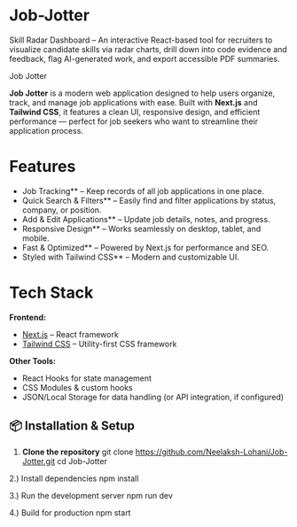 # Job-Jotter
Skill Radar Dashboard – An interactive React-based tool for recruiters to visualize candidate skills via radar charts, drill down into code evidence and feedback, flag AI-generated work, and export accessible PDF summaries.


 Job Jotter

**Job Jotter** is a modern web application designed to help users organize, track, and manage job applications with ease. Built with **Next.js** and **Tailwind CSS**, it features a clean UI, responsive design, and efficient performance — perfect for job seekers who want to streamline their application process.


 # Features

-  Job Tracking** – Keep records of all job applications in one place.
-  Quick Search & Filters** – Easily find and filter applications by status, company, or position.
-  Add & Edit Applications** – Update job details, notes, and progress.
- Responsive Design** – Works seamlessly on desktop, tablet, and mobile.
- Fast & Optimized** – Powered by Next.js for performance and SEO.
-  Styled with Tailwind CSS** – Modern and customizable UI.


# Tech Stack

**Frontend:**  
- [Next.js](https://nextjs.org/) – React framework   
- [Tailwind CSS](https://tailwindcss.com/) – Utility-first CSS framework  

**Other Tools:**  
- React Hooks for state management  
- CSS Modules & custom hooks  
- JSON/Local Storage for data handling (or API integration, if configured)


## 📦 Installation & Setup

1. **Clone the repository**
git clone https://github.com/Neelaksh-Lohani/Job-Jotter.git
cd Job-Jotter

2.) Install dependencies
npm install

3.) Run the development server
npm run dev

4.) Build for production
npm start







